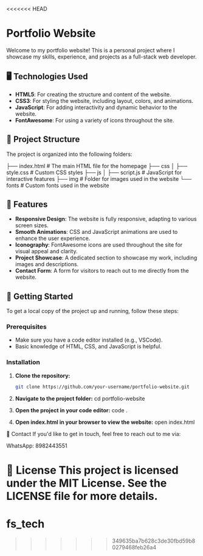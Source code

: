 <<<<<<< HEAD
# Portfolio Website

Welcome to my portfolio website! This is a personal project where I showcase my skills, experience, and projects as a full-stack web developer.

## 🖥️ Technologies Used

- **HTML5**: For creating the structure and content of the website.
- **CSS3**: For styling the website, including layout, colors, and animations.
- **JavaScript**: For adding interactivity and dynamic behavior to the website.
- **FontAwesome**: For using a variety of icons throughout the site.

## 📂 Project Structure

The project is organized into the following folders:

├── index.html # The main HTML file for the homepage ├── css │ ├── style.css # Custom CSS styles 
├── js │ ├── script.js # JavaScript for interactive features ├── img # Folder for images used in the website 
       └── fonts # Custom fonts used in the website


## 🎨 Features

- **Responsive Design**: The website is fully responsive, adapting to various screen sizes.
- **Smooth Animations**: CSS and JavaScript animations are used to enhance the user experience.
- **Iconography**: FontAwesome icons are used throughout the site for visual appeal and clarity.
- **Project Showcase**: A dedicated section to showcase my work, including images and descriptions.
- **Contact Form**: A form for visitors to reach out to me directly from the website.

## 🚀 Getting Started

To get a local copy of the project up and running, follow these steps:

### Prerequisites

- Make sure you have a code editor installed (e.g., VSCode).
- Basic knowledge of HTML, CSS, and JavaScript is helpful.

### Installation

1. **Clone the repository:**
   ```bash
   git clone https://github.com/your-username/portfolio-website.git

2. **Navigate to the project folder:**
   cd portfolio-website

3. **Open the project in your code editor:**
   code .

4. **Open index.html in your browser to view the website:**
   open index.html

📧 Contact
If you'd like to get in touch, feel free to reach out to me via:

WhatsApp: 8982443551 

📜 License
This project is licensed under the MIT License. See the LICENSE file for more details.
=======
# fs_tech
>>>>>>> 349635ba7b628c3de30fbd59b80279468feb26a4
